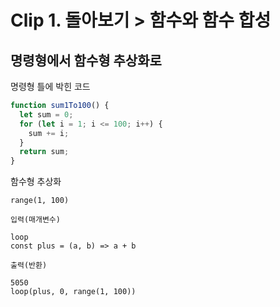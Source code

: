 # Clip 1. 돌아보기 > 함수와 함수 합성

## 명령형에서 함수형 추상화로

명령형 틀에 박힌 코드

```javascript
function sum1To100() {
  let sum = 0;
  for (let i = 1; i <= 100; i++) {
    sum += i;
  }
  return sum;
}
```

함수형 추상화

```
range(1, 100)

입력(매개변수)

loop
const plus = (a, b) => a + b

출력(반환)

5050
loop(plus, 0, range(1, 100))
```
